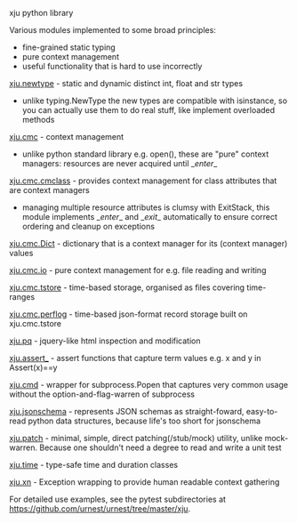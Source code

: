 xju python library

Various modules implemented to some broad principles:
  - fine-grained static typing
  - pure context management
  - useful functionality that is hard to use incorrectly

[xju.newtype](xju/newtype.py) - static and dynamic distinct int, float and str types

  - unlike typing.NewType the new types are compatible with isinstance, so you
    can actually use them to do real stuff, like implement overloaded methods

[xju.cmc](xju/cmc/__init__.py) - context management

  - unlike python standard library e.g. open(), these are "pure" context managers: resources
    are never acquired until \__enter__

[xju.cmc.cmclass](xju/cmc/__init__.py) - provides context management for class attributes that are context managers

  - managing multiple resource attributes is clumsy with ExitStack, this module implements
    \__enter__ and \__exit__ automatically to ensure correct ordering and cleanup on exceptions

[xju.cmc.Dict](xju/cmc/__init__.py) - dictionary that is a context manager for its (context manager) values

[xju.cmc.io](xju/cmc/io/__init__.py) - pure context management for e.g. file reading and writing

[xju.cmc.tstore](xju/cmc/tstore.py) - time-based storage, organised as files covering time-ranges

[xju.cmc.perflog](xju/cmc/perflog.py) - time-based json-format record storage built on xju.cmc.tstore

[xju.pq](xju/pq.py) - jquery-like html inspection and modification

[xju.assert_](xju/assert_.py) - assert functions that capture term values e.g. x and y in Assert(x)==y

[xju.cmd](xju/cmd.py) - wrapper for subprocess.Popen that captures very common usage without the option-and-flag-warren of subprocess

[xju.jsonschema](xju/jsonschema.py) - represents JSON schemas as straight-foward, easy-to-read python data structures, because life's too short for jsonschema

[xju.patch](xju/patch.py) - minimal, simple, direct patching(/stub/mock) utility, unlike
mock-warren. Because one shouldn't need a degree to read and write a unit test

[xju.time](xju/time.py) - type-safe time and duration classes

[xju.xn](xju/xn.py) - Exception wrapping to provide human readable context gathering

For detailed use examples, see the pytest subdirectories at https://github.com/urnest/urnest/tree/master/xju.
